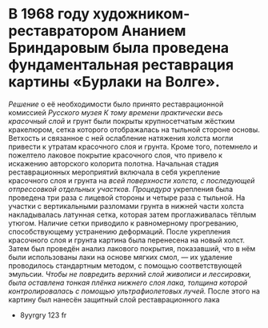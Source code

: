 # В 1968 году художником-реставратором Ананием Бриндаровым была проведена фундаментальная реставрация картины «Бурлаки на Волге».
  *Решение* о её необходимости  было принято реставрационной комиссией *Русского музея  К тому времени практически весь красочный слой* и грунт были покрыты крупносетчатым жёстким кракелюром, сетка которого отображалась на тыльной стороне основы. Ветхость и связанное с ней ослабление натяжения холста могли привести к утратам красочного слоя и грунта. Кроме того, потемнело и пожелтело лаковое покрытие красочного слоя, что привело к искажению авторского колорита полотна. Начальная стадия реставрационных мероприятий включала в себя укрепление красочного слоя и грунта на *всей поверхности холста, с последующей отпрессовкой отдельных участков. Процедура* укрепления была проведена три раза с лицевой стороны и четыре раза с тыльной. На участки с вертикальными разломами грунта в нижней части холста накладывалась латунная сетка, которая затем проглаживалась тёплым утюгом. Наличие сетки приводило к равномерному прогреванию, способствующему устранению деформаций. После укрепления красочного слоя и грунта картина была перенесена на новый холст. Затем был проведён анализ лакового покрытия, показавший, что в нём были использованы лаки на основе мягких смол, — их удаление проводилось стандартным методом, с помощью соответствующей эмульсии. *Чтобы не повредить верхний слой живописи и лессировки, была оставлена тонкая плёнка нижнего слоя лака, толщина которой контролировалась с помощью ультрафиолетовых лучей.* После этого на картину был нанесён защитный слой реставрационного лака
  + 8yyrgry 
  123
  fr
